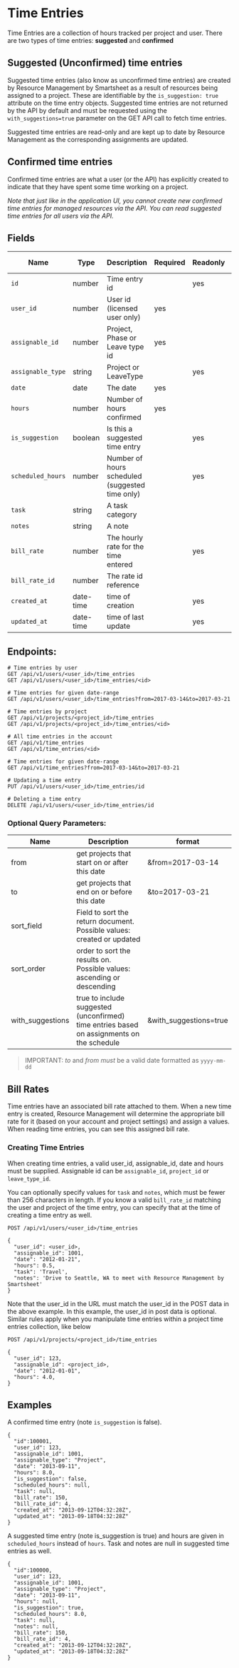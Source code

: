 # Time Entries

Time Entries are a collection of hours tracked per project and user. There are two types of time entries: **suggested** and **confirmed**

## Suggested (Unconfirmed) time entries

Suggested time entries (also know as unconfirmed time entries) are created by Resource Management by Smartsheet as a result of resources being assigned to a project. These are identifiable by the `is_suggestion: true` attribute on the time entry objects. Suggested time entries are not returned by the API by default and must be requested using the `with_suggestions=true` parameter on the GET API call to fetch time entries.

Suggested time entries are read-only and are kept up to date by Resource Management as the corresponding assignments are updated.

## Confirmed time entries

Confirmed time entries are what a user (or the API) has explicitly created to indicate that they have spent some time working on a project.

_Note that just like in the application UI, you cannot create new confirmed time entries for managed resources via the API. You can read suggested time entries for all users via the API._

## Fields

| **Name** | **Type** | **Description** | **Required** | **Readonly** | **Default value**
| -------- | -------- | --------------- | ------------ | ------------- | ------------- |
| `id` | number | Time entry id | | yes | NEXT(ID) |
| `user_id` | number | User id (licensed user only) | yes |  |  |
| `assignable_id` | number | Project, Phase or Leave type id | yes |  |  |
| `assignable_type` | string | Project or LeaveType |  | yes |  |
| `date` | date | The date | yes |  |  |
| `hours` | number | Number of hours confirmed | yes |  |  |
| `is_suggestion` | boolean | Is this a suggested time entry |  | yes |  |
| `scheduled_hours` | number | Number of hours scheduled (suggested time only) |  | yes |  |
| `task` | string | A task category |  |  |  |
| `notes` | string | A note |  |  |  |
| `bill_rate` | number | The hourly rate for the time entered |  | yes |  |
| `bill_rate_id` | number | The rate id reference |  |  | Detect rate |
| `created_at` | date-time | time of creation | | yes | NOW()
| `updated_at` | date-time | time of last update | | yes | NOW()

## Endpoints:

```
# Time entries by user
GET /api/v1/users/<user_id>/time_entries
GET /api/v1/users/<user_id>/time_entries/<id>

# Time entries for given date-range
GET /api/v1/users/<user_id>/time_entries?from=2017-03-14&to=2017-03-21

# Time entries by project
GET /api/v1/projects/<project_id>/time_entries
GET /api/v1/projects/<project_id>/time_entries/<id>

# All time entries in the account
GET /api/v1/time_entries
GET /api/v1/time_entries/<id>

# Time entries for given date-range
GET /api/v1/time_entries?from=2017-03-14&to=2017-03-21

# Updating a time entry
PUT /api/v1/users/<user_id>/time_entries/id

# Deleting a time entry
DELETE /api/v1/users/<user_id>/time_entries/id

```

### Optional Query Parameters:

| **Name** | **Description** | format |
| ------------- | --------------- | --------------- |
| from | get projects that start on or after this date | &from=2017-03-14 |
| to | get projects that end on or before this date | &to=2017-03-21 |
| sort_field | Field to sort the return document. Possible values: created or updated |
| sort_order | order to sort the results on. Possible values: ascending or descending |
| with_suggestions | true to include suggested (unconfirmed) time entries based on assignments on the schedule | &with_suggestions=true |

> IMPORTANT: *to* and *from* _must_ be a valid date formatted as `yyyy-mm-dd`

## Bill Rates

Time entries have an associated bill rate attached to them. When a new time entry is created, Resource Management will determine the appropriate bill rate for it (based on your account and project settings) and assign a values. When reading time entries, you can see this assigned bill rate.

### Creating Time Entries

When creating time entries, a valid user_id, assignable_id, date and hours must be supplied. Assignable id can be `assignable_id`, `project_id` or `leave_type_id`.

You can optionally specify values for `task` and `notes`, which must be fewer than 256 characters in length. If you know a valid `bill_rate_id` matching the user and project of the time entry, you can specify that at the time of creating a time entry as well.

```
POST /api/v1/users/<user_id>/time_entries

{
  "user_id": <user_id>,
  "assignable_id": 1001,
  "date": "2012-01-21",
  "hours": 0.5,
  "task": 'Travel',
  "notes": 'Drive to Seattle, WA to meet with Resource Management by Smartsheet'
}
```

Note that the user_id in the URL must match the user_id in the POST data in the above example. In this example, the user_id in post data is optional. Similar rules apply when you manipulate time entries within a project time entries collection, like below

```
POST /api/v1/projects/<project_id>/time_entries

{
  "user_id": 123,
  "assignable_id": <project_id>,
  "date": "2012-01-01",
  "hours": 4.0,
}
```

## Examples

A confirmed time entry (note `is_suggestion` is false).

```
{
  "id":100001,
  "user_id": 123,
  "assignable_id": 1001,
  "assignable_type": "Project",
  "date": "2013-09-11",
  "hours": 8.0,
  "is_suggestion": false,
  "scheduled_hours": null,
  "task": null,
  "bill_rate": 150,
  "bill_rate_id": 4,
  "created_at": "2013-09-12T04:32:28Z",
  "updated_at": "2013-09-18T04:32:28Z"
}
```

A suggested time entry (note is_suggestion is true) and hours are given in `scheduled_hours` instead of `hours`. Task and notes are null in suggested time entries as well.

```
{
  "id":100000,
  "user_id": 123,
  "assignable_id": 1001,
  "assignable_type": "Project",
  "date": "2013-09-11",
  "hours": null,
  "is_suggestion": true,
  "scheduled_hours": 8.0,
  "task": null,
  "notes": null,
  "bill_rate": 150,
  "bill_rate_id": 4,
  "created_at": "2013-09-12T04:32:28Z",
  "updated_at": "2013-09-18T04:32:28Z"
}
```
